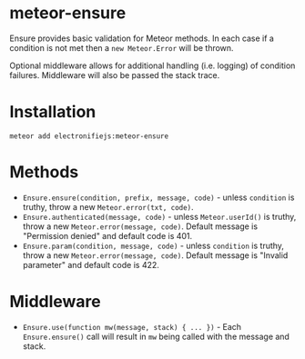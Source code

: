 meteor-ensure
====
Ensure provides basic validation for Meteor methods.  In each case if a condition is not met then a `new Meteor.Error` will be thrown.  

Optional middleware allows for additional handling (i.e. logging) of condition failures.  Middleware will also be passed the stack trace.

Installation
====
`meteor add electronifiejs:meteor-ensure`

Methods
====
+ `Ensure.ensure(condition, prefix, message, code)` - unless `condition` is truthy, throw a new `Meteor.error(txt, code)`.
+ `Ensure.authenticated(message, code)` - unless `Meteor.userId()` is truthy, throw a new `Meteor.error(message, code)`.  Default message is "Permission denied" and default code is 401.
+ `Ensure.param(condition, message, code)` - unless `condition` is truthy, throw a new `Meteor.error(message, code)`.  Default message is "Invalid parameter" and default code is 422.

Middleware
====
+ `Ensure.use(function mw(message, stack) { ... })` - Each `Ensure.ensure()` call will result in `mw` being called with the message and stack. 

